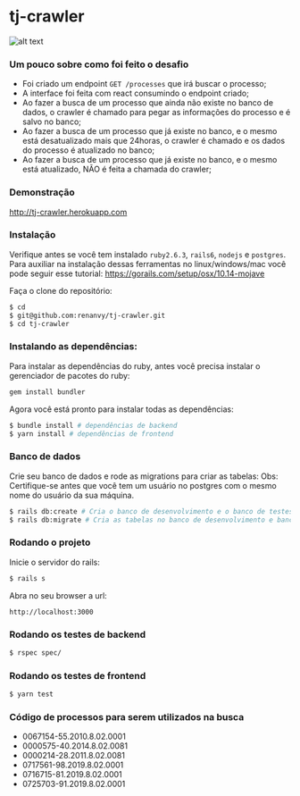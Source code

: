 # tj-crawler

![alt text](https://i.imgur.com/k6ciXao.png)

### Um pouco sobre como foi feito o desafio ###

- Foi criado um endpoint `GET /processes` que irá buscar o processo;
- A interface foi feita com react consumindo o endpoint criado;
- Ao fazer a busca de um processo que ainda não existe no banco de dados, o crawler é chamado para pegar as informações do processo e é salvo no banco;
- Ao fazer a busca de um processo que já existe no banco, e o mesmo está desatualizado mais que 24horas, o crawler é chamado e os dados do processo é atualizado no banco;
- Ao fazer a busca de um processo que já existe no banco, e o mesmo está atualizado, NÃO é feita a chamada do crawler; 

### Demonstração ###
http://tj-crawler.herokuapp.com

### Instalação

Verifique antes se você tem instalado `ruby2.6.3`, `rails6`, `nodejs` e `postgres`. Para auxiliar na instalação dessas ferramentas no linux/windows/mac você pode seguir esse tutorial: https://gorails.com/setup/osx/10.14-mojave

Faça o clone do repositório:

```sh
$ cd
$ git@github.com:renanvy/tj-crawler.git
$ cd tj-crawler
```

### Instalando as dependências:

Para instalar as dependências do ruby, antes você precisa instalar o gerenciador de pacotes do ruby: 

```sh
gem install bundler
```

Agora você está pronto para instalar todas as dependências:

```sh
$ bundle install # dependências de backend
$ yarn install # dependências de frontend
```

### Banco de dados

Crie seu banco de dados e rode as migrations para criar as tabelas:
Obs: Certifique-se antes que você tem um usuário no postgres com o mesmo nome do usuário da sua máquina.

```sh
$ rails db:create # Cria o banco de desenvolvimento e o banco de testes
$ rails db:migrate # Cria as tabelas no banco de desenvolvimento e banco de testes
```

### Rodando o projeto

Inicie o servidor do rails:

```sh
$ rails s
```

Abra no seu browser a url: 

`http://localhost:3000`

### Rodando os testes de backend

```sh
$ rspec spec/
```

### Rodando os testes de frontend

```sh
$ yarn test
```

### Código de processos para serem utilizados na busca ###

- 0067154-55.2010.8.02.0001
- 0000575-40.2014.8.02.0081
- 0000214-28.2011.8.02.0081
- 0717561-98.2019.8.02.0001
- 0716715-81.2019.8.02.0001
- 0725703-91.2019.8.02.0001
